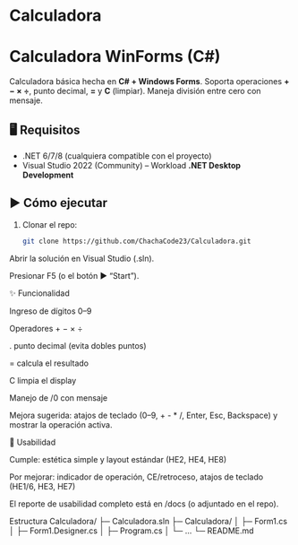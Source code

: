 # Calculadora

# Calculadora WinForms (C#)

Calculadora básica hecha en **C# + Windows Forms**. Soporta operaciones **+ − × ÷**, punto decimal, **=** y **C** (limpiar). Maneja división entre cero con mensaje.

## 🖥️ Requisitos
- .NET 6/7/8 (cualquiera compatible con el proyecto)
- Visual Studio 2022 (Community) – Workload **.NET Desktop Development**

## ▶️ Cómo ejecutar
1. Clonar el repo:
   ```bash
   git clone https://github.com/ChachaCode23/Calculadora.git
Abrir la solución en Visual Studio (.sln).

Presionar F5 (o el botón ▶️ “Start”).

✨ Funcionalidad

Ingreso de dígitos 0–9

Operadores + − × ÷

. punto decimal (evita dobles puntos)

= calcula el resultado

C limpia el display

Manejo de /0 con mensaje

Mejora sugerida: atajos de teclado (0–9, + - * /, Enter, Esc, Backspace) y mostrar la operación activa.

🧪 Usabilidad

Cumple: estética simple y layout estándar (HE2, HE4, HE8)

Por mejorar: indicador de operación, CE/retroceso, atajos de teclado (HE1/6, HE3, HE7)

El reporte de usabilidad completo está en /docs (o adjuntado en el repo).

Estructura
Calculadora/
├─ Calculadora.sln
├─ Calculadora/
│  ├─ Form1.cs
│  ├─ Form1.Designer.cs
│  ├─ Program.cs
│  └─ ...
└─ README.md


